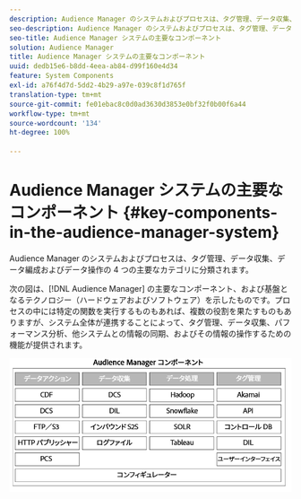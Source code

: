 ```yaml
---
description: Audience Manager のシステムおよびプロセスは、タグ管理、データ収集、データ編成およびデータ操作の 4 つの主要なカテゴリに分類されます。
seo-description: Audience Manager のシステムおよびプロセスは、タグ管理、データ収集、データ編成およびデータ操作の 4 つの主要なカテゴリに分類されます。
seo-title: Audience Manager システムの主要なコンポーネント
solution: Audience Manager
title: Audience Manager システムの主要なコンポーネント
uuid: dedb15e6-b8dd-4eea-ab84-d99f160e4d34
feature: System Components
exl-id: a76f4d7d-5dd2-4b29-a97e-039c8f1d765f
translation-type: tm+mt
source-git-commit: fe01ebac8c0d0ad3630d3853e0bf32f0b00f6a44
workflow-type: tm+mt
source-wordcount: '134'
ht-degree: 100%

---
```


# Audience Manager システムの主要なコンポーネント {#key-components-in-the-audience-manager-system}

Audience Manager のシステムおよびプロセスは、タグ管理、データ収集、データ編成およびデータ操作の 4 つの主要なカテゴリに分類されます。

<!-- 

c_compstack.xml

 -->

次の図は、[!DNL Audience Manager] の主要なコンポーネント、および基盤となるテクノロジー（ハードウェアおよびソフトウェア）を示したものです。プロセスの中には特定の関数を実行するものもあれば、複数の役割を果たすものもありますが、システム全体が連携することによって、タグ管理、データ収集、パフォーマンス分析、他システムとの情報の同期、およびその情報の操作するための機能が提供されます。

![](assets/components.png)
